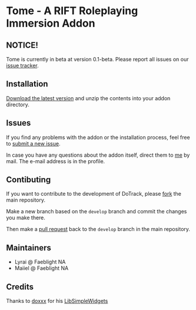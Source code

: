 Tome - A RIFT Roleplaying Immersion Addon
=========================================

## NOTICE!

Tome is currently in beta at version 0.1-beta. Please report all issues on our [issue tracker](https://github.com/zhevron/Tome/issues).

## Installation

[Download the latest version](https://github.com/zhevron/Tome/archive/master.zip) and unzip the contents into your addon directory.

## Issues

If you find any problems with the addon or the installation process, feel free to [submit a new issue](https://github.com/zhevron/Tome/issues/new).

In case you have any questions about the addon itself, direct them to [me](https://github.com/zhevron) by mail. The e-mail address is in the profile.

## Contibuting

If you want to contribute to the development of DoTrack, please [fork](https://github.com/zhevron/Tome/fork) the main repository.

Make a new branch based on the `develop` branch and commit the changes you make there.

Then make a [pull request](https://github.com/zhevron/Tome/pulls) back to the `develop` branch in the main repository.

## Maintainers

* Lyrai @ Faeblight NA
* Maiiel @ Faeblight NA

## Credits

Thanks to [doxxx](http://www.riftui.com/forums/member.php?action=getinfo&userid=68) for his [LibSimpleWidgets](http://www.riftui.com/downloads/info108-LibSimpleWidgets.html)
